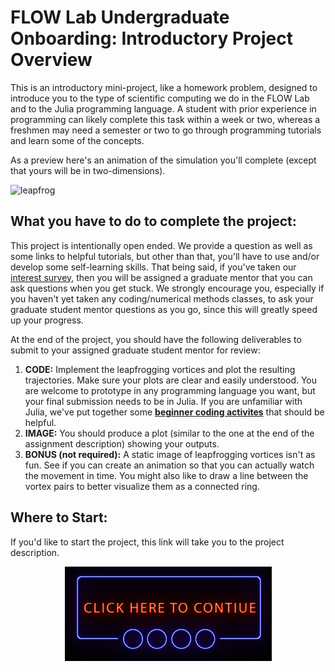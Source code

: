 # FLOW Lab Undergraduate Onboarding: Introductory Project Overview

This is an introductory mini-project, like a homework problem,  designed to introduce you to the type of scientific computing we do in the FLOW Lab and to the Julia programming language. A student with prior experience in programming can likely complete this task within a week or two, whereas a freshmen may need a semester or two to go through programming tutorials and learn some of the concepts.

As a preview here's an animation of the simulation you'll complete (except that yours will be in two-dimensions).

![leapfrog](https://github.com/byuflowlab/undergrad-onboarding/blob/master/leapfrog.gif)

## What you have to do to complete the project:

This project is intentionally open ended.  We provide a question as well as some links to helpful tutorials, but other than that, you'll have to use and/or develop some self-learning skills.
That being said, if you've taken our [interest survey](https://forms.gle/Aw1JA9dRKWNbuyDR8), then you will be assigned a graduate mentor that you can ask questions when you get stuck.
We strongly encourage you, especially if you haven't yet taken any coding/numerical methods classes, to ask your graduate student mentor questions as you go, since this will greatly speed up your progress.

At the end of the project, you should have the following deliverables to submit to your assigned graduate student mentor for review:

1. **CODE:** Implement the leapfrogging vortices and plot the resulting trajectories. Make sure your plots are clear and easily understood.  You are welcome to prototype in any programming language you want, but your final submission needs to be in Julia. If you are unfamiliar with Julia, we've put together some [**beginner coding activites**](./JuliaCodingActivities) that should be helpful.
2. **IMAGE:** You should produce a plot (similar to the one at the end of the assignment description) showing your outputs.
4. **BONUS (not required):** A static image of leapfrogging vortices isn't as fun.  See if you can create an animation so that you can actually watch the movement in time.  You might also like to draw a line between the vortex pairs to better visualize them as a connected ring.

## Where to Start:

If you'd like to start the project, this link will take you to the project description.

<p align="center">
  <a href="https://github.com/byuflowlab/undergrad-onboarding/blob/master/leapfrog/leapfrog.pdf">
    <img src="https://github.com/byuflowlab/undergrad-onboarding/blob/master/click_here.gif" alt="project"/>
  </a>
</p>
